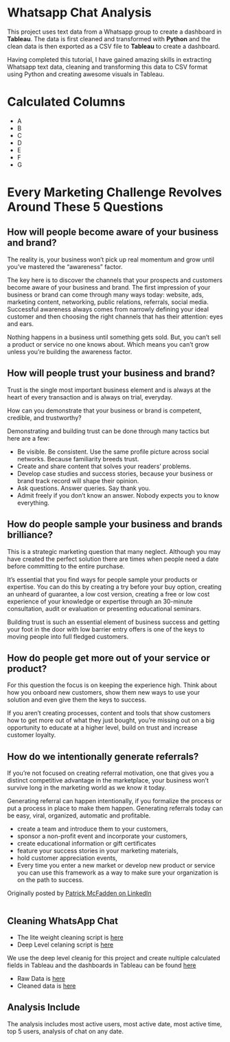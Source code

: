 # Whatsapp Chat Analysis
This project uses text data from a Whatsapp group to create a dashboard in **Tableau**. The data is first cleaned and transformed with **Python** and the clean data is then exported as a CSV file to **Tableau** to create a dashboard.

Having completed this tutorial, I have gained amazing skills in extracting Whatsapp text data, cleaning and transforming this data to CSV format using Python and creating awesome visuals in Tableau.


# Calculated Columns
- A
- B
- C
- D
- E
- F
- G

# Every Marketing Challenge Revolves Around These 5 Questions

## How will people become aware of your business and brand?
The reality is, your business won’t pick up real momentum and grow until you’ve mastered the “awareness” factor.

The key here is to discover the channels that your prospects and customers become aware of your business and brand. The first impression of your business or brand can come through many ways today: website, ads, marketing content, networking, public relations, referrals, social media. Successful awareness always comes from narrowly defining your ideal customer and then choosing the right channels that has their attention: eyes and ears.

Nothing happens in a business until something gets sold. But, you can’t sell a product or service no one knows about. Which means you can’t grow unless you’re building the awareness factor.

## How will people trust your business and brand?
Trust is the single most important business element and is always at the heart of every transaction and is always on trial, everyday.

How can you demonstrate that your business or brand is competent, credible, and trustworthy?

Demonstrating and building trust can be done through many tactics but here are a few:

- Be visible. Be consistent. Use the same profile picture across social networks. Because familiarity breeds trust.
- Create and share content that solves your readers’ problems.
- Develop case studies and success stories, because your business or brand track record will shape their opinion.
- Ask questions. Answer queries. Say thank you.
- Admit freely if you don’t know an answer. Nobody expects you to know everything.

## How do people sample your business and brands brilliance?
This is a strategic marketing question that many neglect. Although you may have created the perfect solution there are times when people need a date before committing to the entire purchase.

It’s essential that you find ways for people sample your products or expertise. You can do this by creating a try before your buy option, creating an unheard of guarantee, a low cost version, creating a free or low cost experience of your knowledge or expertise through an 30-minute consultation, audit or evaluation or presenting educational seminars.

Building trust is such an essential element of business success and getting your foot in the door with low barrier entry offers is one of the keys to moving people into full fledged customers.

## How do people get more out of your service or product?
For this question the focus is on keeping the experience high. Think about how you onboard new customers, show them new ways to use your solution and even give them the keys to success.

If you aren’t creating processes, content and tools that show customers how to get more out of what they just bought, you’re missing out on a big opportunity to educate at a higher level, build on trust and increase customer loyalty.

## How do we intentionally generate referrals?
If you’re not focused on creating referral motivation, one that gives you a distinct competitive advantage in the marketplace, your business won’t survive long in the marketing world as we know it today.

Generating referral can happen intentionally, if you formalize the process or put a process in place to make them happen. Generating referrals today can be easy, viral, organized, automatic and profitable.

- create a team and introduce them to your customers,
- sponsor a non-profit event and incorporate your customers,
- create educational information or gift certificates
- feature your success stories in your marketing materials,
- hold customer appreciation events,
- Every time you enter a new market or develop new product or service you can use this framework as a way to make sure your organization is on the path to success.

Originally posted by [Patrick McFadden on LinkedIn](https://www.linkedin.com/pulse/5-strategic-marketing-questions-every-business-must-answer-mcfadden/)

![]()

## Cleaning WhatsApp Chat

- The lite weight cleaning script is [here]() 
![]()
- Deep Level celaning script is [here]()
![]()

We use the deep level cleanig for this project and create nultiple calculated fields in Tableau and the dashboards in Tableau can be found [here](#)

- Raw Data is [here](#)
- Cleaned data is [here](#)

## Analysis Include

The analysis includes most active users, most active date, most active time, top 5 users, analysis of chat on any date.





